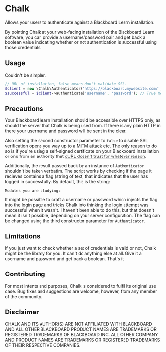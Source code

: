 # Chalk
Allows your users to authenticate against a Blackboard Learn installation.

By pointing Chalk at your web-facing installation of the Blackboard Learn software, you can provide a username/password pair and get back a boolean value indicating whether or not authentication is successful using those credentials.

## Usage
Couldn't be simpler.

```php
// URL of installation, false means don't validate SSL.
$client = new \Chalk\Authenticator('https://blackboard.mywebsite.com/', false);
$successful = $client->authenticate('username', 'password'); // True means login was successful.
```

## Precautions
Your Blackboard learn installation should be accessible over HTTPS only, as should the server that Chalk is being used from. If there is any plain HTTP in there your username and password will be sent in the clear.

Also setting the second constructor parameter to `false` to disable SSL verification opens you way up to a [MITM attack](https://en.wikipedia.org/wiki/Man-in-the-middle_attack) etc. The only reason to do so is if you're using a self-signed certificate on your Blackboard installation or one from an authority that [cURL doesn't trust for whatever reason](https://curl.haxx.se/docs/sslcerts.html). 

Additionally, the result passed back by an instance of `Authenticator` shouldn't be taken verbatim. The script works by checking if the page it recieves contains a flag (string of text) that indicates that the user has logged in successfully. By default, this is the string:

```
Modules you are studying:
```

It might be possible to craft a username or password which injects the flag into the login page and tricks Chalk into thinking the login attempt was successful when it wasn't. I haven't been able to do this, but that doesn't mean it isn't possible, depending on your server configuration. The flag can be changed using the third constructor parameter for `Authenticator`.

## Limitations
If you just want to check whether a set of credentials is valid or not, Chalk might be the library for you. It can't do anything else at all. Give it a username and password and get back a boolean. That's it.

## Contributing
For most intents and purposes, Chalk is considered to fulfil its original use case. Bug fixes and suggestions are welcome, however, from any member of the community.

## Disclaimer
CHALK AND ITS AUTHOR(S) ARE NOT AFFILIATED WITH BLACKBOARD AND ALL OTHER BLACKBOARD PRODUCT NAMES ARE TRADEMARKS OR REGISTERED TRADEMARKS OF BLACKBOARD INC. ALL OTHER COMPANY AND PRODUCT NAMES ARE TRADEMARKS OR REGISTERED TRADEMARKS OF THEIR RESPECTIVE COMPANIES.
